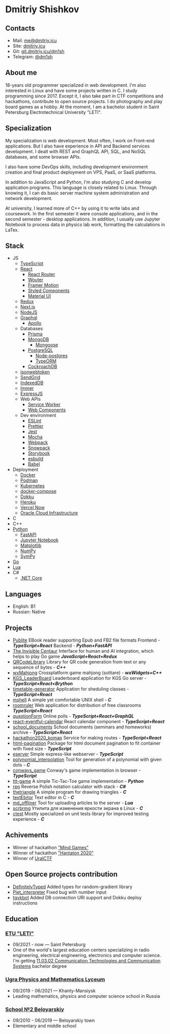 # Dmitriy Shishkov

## Contacts

- Mail: [me@dmitriy.icu](mailto:me@dmitriy.icu)</br>
- Site: [dmitriy.icu](https://dmitriy.icu)</br>
- Git: [git.dmitriy.icu/dm1sh](https://git.dmitriy.icu/dm1sh)</br>
- Telegram: [@dm1sh](https://t.me/dm1sh)

## About me

18-years old programmer specialized in web development. I'm also interested in Linux and have some projects written in C. I study programming since 2017. Except it, I also take part in CTF competitions and hackathons, contribute to open source projects. I do photography and play board games as a hobby. At the moment, I am a bachelor student in Saint Petersburg Electrotechnical University "LETI".

## Specialization

My specialization is web development. Most often, I work on Front-end applications. But I also have experience in API and Backend services development. I dealt with REST and GraphQL API, SQL, and NoSQL databases, and some browser APIs.

I also have some DevOps skills, including development environment creation and final product deployment on VPS, PaaS, or SaaS platforms.

In addition to JavaScript and Python, I'm also studying C and develop application programs. This language is closely related to Linux. Through knowing it, I can do basic server machine system administration and network development.

At university, I learned more of C++ by using it to write labs and coursework. In the first semester it were console applications, and in the second semester - desktop applications. In addition, I usually use Jupyter Notebook to process data in physics lab work, formatting the calculations in LaTex.

## Stack

- JS
  - [TypeScript](https://www.typescriptlang.org)
  - [React](https://reactjs.org)
    - [React Router](https://reactrouter.com)
    - [Wouter](https://github.com/molefrog/wouter)
    - [Framer Motion](https://www.framer.com/motion)
    - [Styled Components](https://styled-components.com)
    - [Material UI](https://mui.com)
  - [Redux](https://redux.js.org)
  - [Next.js](https://nextjs.org)
  - [NodeJS](https://nodejs.org)
  - [Graphql](https://graphql.org)
    - [Apollo](https://www.apollographql.com)
  - Databases
    - [Prisma](https://www.prisma.io)
    - [MongoDB](https://www.mongodb.com)
      - [Mongoose](https://mongoosejs.com)
    - [PostgreSQL](https://www.postgresql.org)
      - [Node-postgres](https://node-postgres.com)
      - [TypeORM](https://typeorm.io/)
    - [CockroachDB](https://www.cockroachlabs.com)
  - [jsonwebtoken](https://www.npmjs.com/package/jsonwebtoken)
  - [SendGrid](https://sendgrid.com)
  - [IndexedDB](https://github.com/jakearchibald/idb)
  - [Immer](https://immerjs.github.io/immer)
  - [ExpressJS](https://expressjs.com)
  - Web APIs
    - [Service Worker](https://developer.mozilla.org/en-US/docs/Web/API/Service_Worker_API)
    - [Web Components](https://developer.mozilla.org/en-US/docs/Web/Web_Components)
  - Dev environment
    - [ESLint](https://eslint.org)
    - [Prettier](https://prettier.io)
    - [Jest](https://jestjs.io)
    - [Mocha](https://mochajs.org)
    - [Webpack](https://webpack.js.org)
    - [Snowpack](https://www.snowpack.dev)
    - [Storybook](https://storybook.js.org)
    - [esbuild](https://esbuild.github.io)
    - [Babel](https://babeljs.io)
- Deployment
  - [Docker](https://www.docker.com)
  - [Podman](https://podman.io)
  - [Kubernetes](https://kubernetes.io)
  - [docker-compose](https://docs.docker.com/compose)
  - [Dokku](https://dokku.com)
  - [Heroku](https://heroku.com)
  - [Vercel Now](https://vercel.com)
  - [Oracle Cloud Infrastructure](https://www.oracle.com/cloud)
- C
- C++
- [Python](https://www.python.org)
  - [FastAPI](https://fastapi.tiangolo.com)
  - [Jupyter Notebook](https://ipython.org/notebook.html)
  - [Matplotlib](https://matplotlib.org)
  - [NumPy](https://numpy.org)
  - [SymPy](https://www.sympy.org)
- [Go](https://go.dev)
- [Lua](https://www.lua.org)
- C#
  - [.NET Core](https://dotnet.microsoft.com)

## Languages

- English: B1
- Russian: Native

## Projects

- [Publite](https://github.com/publite)
  EBook reader supporting Epub and FB2 file formats
  Frontend - **_TypeScript+React_**
  Backend - **_Python+FastAPI_**
- [The Invisible Centaur](https://github.com/SSH-KK/goHackathon)
  Interface for human and AI integration, which helps to play Go game **_JavaScript+React+Redux_**
- [QRCodeLibrary](https://github.com/dm1sh/QRCodeLibrary)
  Library for QR code generation from text or any sequence of bytes - **_C++_**
- [wxMahjong](https://git.dmitriy.icu/dm1sh/wxMahjong)
  Crossplatform game mahjong (solitare) - **_wxWidgets+C++_**
- [KGS_LeaderBoard](https://github.com/SSH-KK/KGS_LeaderBoard)
  Leaderboard application for KGS Go server - **_TypeScript+React+Brython_**
- [timetable-generator](https://github.com/SSH-KK/timetable-generator)
  Application for sheduling classes - **_TypeScript+React_**
- [mshell](https://github.com/Dm1tr1y147/mshell)
  A simple yet comfortable UNIX shell - **_C_**
- [roomruler](https://github.com/dm1sh/roomruler)
  Web application for distribution of free classrooms **_TypeScript+React_**
- [questionForm](https://github.com/dm1sh/questionForm)
  Online polls - **_TypeScript+React+GraphQL_**
- [react-eventful-calendar](https://github.com/dm1sh/react-eventful-calendar)
  React calendar component - **_TypeScript+React_**
- [school_documents](https://github.com/SSH-KK/school_documents)
  School documents (seminars and homeworks) archive - **_TypeScript+React_**
- [hackathon2020_komap](https://github.com/SSH-KK/hackathon2020_komap)
  Service for making routes - **_TypeScript+React_**
- [html-pagination](https://github.com/dm1sh/html-pagination)
  Package for html document pagination to fit container with fixed size - **_TypeScript_**
- [eserver](https://github.com/dm1sh/eserver)
  Simple express-like webserver - **_TypeScript_**
- [polynomial_interpolation](https://github.com/dm1sh/polynomial_interpolation)
  Tool for generation of a polynomial with given dots - **_C_**
- [conways_game](https://github.com/dm1sh/conways_game)
  Conway's game implementation in browser - **_TypeScript_**
- [ttt-game](https://github.com/dm1sh/ttt-game)
  A simple Tic-Tac-Toe game implementation - **_Python_**
- [rpn](https://github.com/dm1sh/rpn)
  Reverse Polish notation calculator with stack - **_C#_**
- [thetriangle](https://github.com/Dm1tr1y147/thetriangle)
  A simple program for drawing triangles - **_C_**
- [textEbitor](https://github.com/dm1sh/textEbitor)
  Text editor in C - **_C_**
- [md_offliner](https://github.com/Dm1tr1y147/md_offliner)
  Tool for uploading articles to the server - **_Lua_**
- [scrbrmg](https://git.dmitriy.icu/dm1sh/scrbrmg)
  Утилита для изменения яркости экрана в Linux - **_C_**
- [ctest](https://github.com/dm1sh/ctest)
  Mostly specialized on unit tests library for improved testing experience - **_C_**

## Achivements

- Winner of hackathon ["Mind Games"](https://practicingfutures.org/mindgame)
- Winner of hackathon ["Hantaton 2020"](https://hackathon.uriit.ru/2020/)
- Winner of [UralCTF](https://vk.com/uralctf)

## Open Source projects contribution

- [DefinitelyTyped](https://github.com/DefinitelyTyped/DefinitelyTyped)
  Added types for random-gradient library
- [Piet_interpreter](https://github.com/JensBouman/Piet_interpreter)
  Fixed bug with number input
- [tgvkbot](https://github.com/Kylmakalle/tgvkbot)
  Added DB connection URI support and Dokku deploy instructions

## Education

### [ETU "LETI"](https://etu.ru/en/university/)

- 09/2021 - now — Saint Petersburg
- One of the world's largest education centers specializing in radio engineering, electrical engineering, electronics and computer science. I'm getting [11.03.02 Communication Technologies and Communication Systems](https://etu.ru/en/study/bachelors-degree/communication-technologies-and-communication-systems) bachelor degree

### [Ugra Physics and Mathematics Lyceum](https://ugrafmsh.ru)

- 09/2019 - 06/2021 — Khanty-Mansiysk
- Leading mathematics, physics and computer science school in Russia

### [School №2 Beloyarskiy](http://sosh2bel.ru)

- 09/2010 - 06/2019 — Beloyarskiy town
- Elementary and middle school
